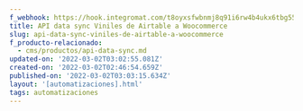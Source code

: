 ```yaml
---
f_webhook: https://hook.integromat.com/t8oyxsfwbnmj8q91i6rw4b4ukx6tbg55
title: API data sync Viniles de Airtable a Woocommerce
slug: api-data-sync-viniles-de-airtable-a-woocommerce
f_producto-relacionado:
  - cms/productos/api-data-sync.md
updated-on: '2022-03-02T03:02:55.081Z'
created-on: '2022-03-02T02:46:54.659Z'
published-on: '2022-03-02T03:03:15.634Z'
layout: '[automatizaciones].html'
tags: automatizaciones
---
```



